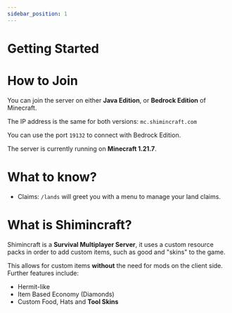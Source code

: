 ```yaml
---
sidebar_position: 1
---
```

# Getting Started

# How to Join
You can join the server on either **Java Edition**, or **Bedrock Edition** of Minecraft.

The IP address is the same for both versions: `mc.shimincraft.com`

You can use the port `19132` to connect with Bedrock Edition.

The server is currently running on **Minecraft 1.21.7**.

# What to know? 
- Claims: `/lands` will greet you with a menu to manage your land claims.

# What is Shimincraft?
Shimincraft is a **Survival Multiplayer Server**, it uses a custom resource packs in order to add custom items, such as good and "skins" to the game.

This allows for custom items **without** the need for mods on the client side. Further features include:
- Hermit-like
- Item Based Economy (Diamonds)
- Custom Food, Hats and **Tool Skins**
